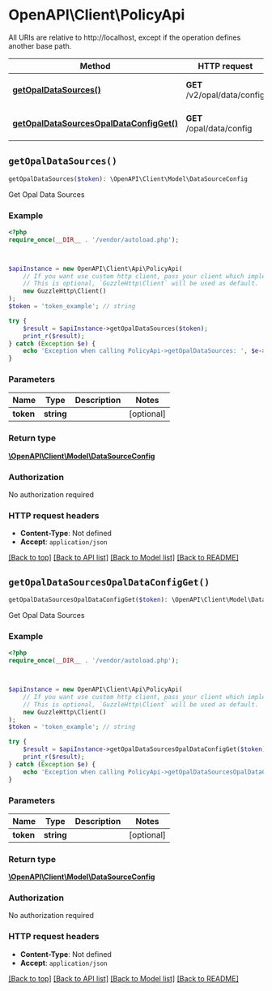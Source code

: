 # OpenAPI\Client\PolicyApi

All URIs are relative to http://localhost, except if the operation defines another base path.

| Method | HTTP request | Description |
| ------------- | ------------- | ------------- |
| [**getOpalDataSources()**](PolicyApi.md#getOpalDataSources) | **GET** /v2/opal/data/config | Get Opal Data Sources |
| [**getOpalDataSourcesOpalDataConfigGet()**](PolicyApi.md#getOpalDataSourcesOpalDataConfigGet) | **GET** /opal/data/config | Get Opal Data Sources |


## `getOpalDataSources()`

```php
getOpalDataSources($token): \OpenAPI\Client\Model\DataSourceConfig
```

Get Opal Data Sources

### Example

```php
<?php
require_once(__DIR__ . '/vendor/autoload.php');



$apiInstance = new OpenAPI\Client\Api\PolicyApi(
    // If you want use custom http client, pass your client which implements `GuzzleHttp\ClientInterface`.
    // This is optional, `GuzzleHttp\Client` will be used as default.
    new GuzzleHttp\Client()
);
$token = 'token_example'; // string

try {
    $result = $apiInstance->getOpalDataSources($token);
    print_r($result);
} catch (Exception $e) {
    echo 'Exception when calling PolicyApi->getOpalDataSources: ', $e->getMessage(), PHP_EOL;
}
```

### Parameters

| Name | Type | Description  | Notes |
| ------------- | ------------- | ------------- | ------------- |
| **token** | **string**|  | [optional] |

### Return type

[**\OpenAPI\Client\Model\DataSourceConfig**](../Model/DataSourceConfig.md)

### Authorization

No authorization required

### HTTP request headers

- **Content-Type**: Not defined
- **Accept**: `application/json`

[[Back to top]](#) [[Back to API list]](../../README.md#endpoints)
[[Back to Model list]](../../README.md#models)
[[Back to README]](../../README.md)

## `getOpalDataSourcesOpalDataConfigGet()`

```php
getOpalDataSourcesOpalDataConfigGet($token): \OpenAPI\Client\Model\DataSourceConfig
```

Get Opal Data Sources

### Example

```php
<?php
require_once(__DIR__ . '/vendor/autoload.php');



$apiInstance = new OpenAPI\Client\Api\PolicyApi(
    // If you want use custom http client, pass your client which implements `GuzzleHttp\ClientInterface`.
    // This is optional, `GuzzleHttp\Client` will be used as default.
    new GuzzleHttp\Client()
);
$token = 'token_example'; // string

try {
    $result = $apiInstance->getOpalDataSourcesOpalDataConfigGet($token);
    print_r($result);
} catch (Exception $e) {
    echo 'Exception when calling PolicyApi->getOpalDataSourcesOpalDataConfigGet: ', $e->getMessage(), PHP_EOL;
}
```

### Parameters

| Name | Type | Description  | Notes |
| ------------- | ------------- | ------------- | ------------- |
| **token** | **string**|  | [optional] |

### Return type

[**\OpenAPI\Client\Model\DataSourceConfig**](../Model/DataSourceConfig.md)

### Authorization

No authorization required

### HTTP request headers

- **Content-Type**: Not defined
- **Accept**: `application/json`

[[Back to top]](#) [[Back to API list]](../../README.md#endpoints)
[[Back to Model list]](../../README.md#models)
[[Back to README]](../../README.md)
